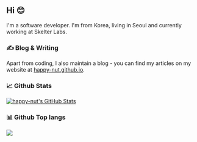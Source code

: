 ## Hi 😊

I'm a software developer. I'm from Korea, living in Seoul and currently working at Skelter Labs.

### ✍️ Blog & Writing

Apart from coding, I also maintain a blog - you can find my articles on my website at [happy-nut.github.io](https://happy-nut.github.io/).

### 📈 Github Stats

<a href="https://github.com/happy-nut/happy-nut">
  <img align="center" src="https://github-readme-stats.vercel.app/api?username=happy-nut&count_private=true&show_icons=true&hide_title=true&include_all_commits=true" alt="happy-nut's GitHub Stats" />
</a>

### 📊 Github Top langs

<a href="https://github.com/happy-nut/happy-nut">
  <img align="center" src="https://github-readme-stats.vercel.app/api/top-langs/?username=happy-nut&hide=objective-c,html&hide_title=true" />
</a>


